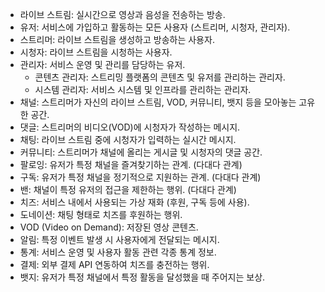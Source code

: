 * 라이브 스트림: 실시간으로 영상과 음성을 전송하는 방송.
* 유저: 서비스에 가입하고 활동하는 모든 사용자 (스트리머, 시청자, 관리자).
* 스트리머: 라이브 스트림을 생성하고 방송하는 사용자.
* 시청자: 라이브 스트림을 시청하는 사용자.
* 관리자: 서비스 운영 및 관리를 담당하는 유저.
  * 콘텐츠 관리자: 스트리밍 플랫폼의 콘텐츠 및 유저를 관리하는 관리자.
  * 시스템 관리자: 서비스 시스템 및 인프라를 관리하는 관리자.
* 채널: 스트리머가 자신의 라이브 스트림, VOD, 커뮤니티, 뱃지 등을 모아놓는 고유한 공간.
* 댓글: 스트리머의 비디오(VOD)에 시청자가 작성하는 메시지.
* 채팅: 라이브 스트림 중에 시청자가 입력하는 실시간 메시지.
* 커뮤니티: 스트리머가 채널에 올리는 게시글 및 시청자의 댓글 공간.
* 팔로잉: 유저가 특정 채널을 즐겨찾기하는 관계. (다대다 관계)
* 구독: 유저가 특정 채널을 정기적으로 지원하는 관계. (다대다 관계)
* 밴: 채널이 특정 유저의 접근을 제한하는 행위. (다대다 관계)
* 치즈: 서비스 내에서 사용되는 가상 재화 (후원, 구독 등에 사용).
* 도네이션: 채팅 형태로 치즈를 후원하는 행위.
* VOD (Video on Demand): 저장된 영상 콘텐츠.
* 알림: 특정 이벤트 발생 시 사용자에게 전달되는 메시지.
* 통계: 서비스 운영 및 사용자 활동 관련 각종 통계 정보.
* 결제: 외부 결제 API 연동하여 치즈를 충전하는 행위.
* 뱃지: 유저가 특정 채널에서 특정 활동을 달성했을 때 주어지는 보상.
